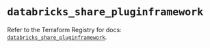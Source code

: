 # `databricks_share_pluginframework`

Refer to the Terraform Registry for docs: [`databricks_share_pluginframework`](https://registry.terraform.io/providers/databricks/databricks/1.66.0/docs/resources/share_pluginframework).
